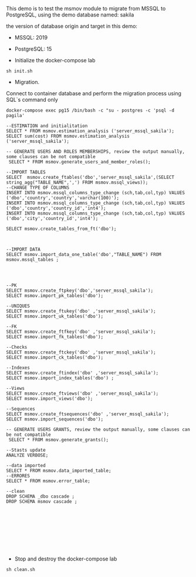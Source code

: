 This demo is to test the msmov module to migrate from MSSQL to PostgreSQL, using the demo database named: sakila

the version of database origin and target in this demo:

* MSSQL: 2019
* PostgreSQL: 15

* Initialize the docker-compose  lab
```
sh init.sh
```
* Migration.

Connect to container database and perform the migration process using SQL`s command only

`docker-compose exec pg15 /bin/bash -c "su - postgres -c 'psql -d pagila'`

```
--ESTIMATION and initialitation
SELECT * FROM msmov.estimation_analysis ('server_mssql_sakila'); 
SELECT sum(cost) FROM msmov.estimation_analysis ('server_mssql_sakila'); 

-- GENERATE USERS AND ROLES MEMBERSHIPS, review the output manually, some clauses can be not compatible 
 SELECT * FROM msmov.generate_users_and_member_roles();

--IMPORT TABLES
SELECT  msmov.create_ftables('dbo','server_mssql_sakila',(SELECT string_agg("TABLE_NAME",',') FROM msmov.mssql_views)); 
--CHANGE TYPE OF COLUMNS
INSERT INTO msmov.mssql_columns_type_change (sch,tab,col,typ) VALUES ('dbo','country','country','varchar(100)');
INSERT INTO msmov.mssql_columns_type_change (sch,tab,col,typ) VALUES ('dbo','country','country_id','int4');
INSERT INTO msmov.mssql_columns_type_change (sch,tab,col,typ) VALUES ('dbo','city','country_id','int4');

SELECT msmov.create_tables_from_ft('dbo');



--IMPORT DATA
SELECT msmov.import_data_one_table('dbo',"TABLE_NAME") FROM msmov.mssql_tables ;




--PK
SELECT msmov.create_ftpkey('dbo','server_mssql_sakila');
SELECT msmov.import_pk_tables('dbo');

--UNIQUES
SELECT msmov.create_ftukey('dbo' ,'server_mssql_sakila');
SELECT msmov.import_uk_tables('dbo'); 

--FK
SELECT msmov.create_ftfkey('dbo' ,'server_mssql_sakila');
SELECT msmov.import_fk_tables('dbo');

--Checks
SELECT msmov.create_ftckey('dbo' ,'server_mssql_sakila');
SELECT msmov.import_ck_tables('dbo');

--Indexes
SELECT msmov.create_ftindex('dbo' ,'server_mssql_sakila');
SELECT msmov.import_index_tables('dbo') ;

--Views
SELECT msmov.create_ftviews('dbo' ,'server_mssql_sakila');
SELECT msmov.import_views('dbo');

--Sequences
SELECT msmov.create_ftsequences('dbo' ,'server_mssql_sakila'); 
SELECT msmov.import_sequences('dbo'); 

-- GENERATE USERS GRANTS, review the output manually, some clauses can be not compatible 
 SELECT * FROM msmov.generate_grants();

--Stasts update
ANALYZE VERBOSE;

--data imported
SELECT * FROM msmov.data_imported_table;
--ERRORES
SELECT * FROM msmov.error_table;

--clean
DROP SCHEMA _dbo cascade ;
DROP SCHEMA msmov cascade ;










```

* Stop and destroy the docker-compose  lab
```
sh clean.sh
```



